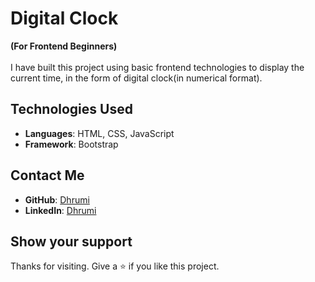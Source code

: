 # Digital Clock
**(For Frontend Beginners)** </br> </br>
I have built this project using basic frontend technologies to display the current time, in the form of digital clock(in numerical format).

## Technologies Used
- **Languages**: HTML, CSS, JavaScript
- **Framework**: Bootstrap

## Contact Me
- **GitHub**: [Dhrumi](https://github.com/DhrumiPrajapati)
- **LinkedIn**: [Dhrumi](https://www.linkedin.com/in/dhrumiprajapati/)

## Show your support
Thanks for visiting. Give a ⭐️ if you like this project.
